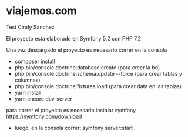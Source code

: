 # viajemos.com
Test Cindy Sanchez

El proyecto esta elaborado en Symfony 5.2  con PHP 7.2 

Una vez descargado el proyecto es necesario correr en la consola
- composer install
- php bin/console doctrine:database:create (para crear la bd)
- php bin/console doctrine:schema:update --force (para crear tablas y  columnas)
- php bin/console doctrine:fixtures:load (para crear data en las tablas)
- yarn install
- yarn encore dev-server

para correr el proyecto es necesario instalar symfony https://symfony.com/download
- luego, en la consola correr: symfony server:start

